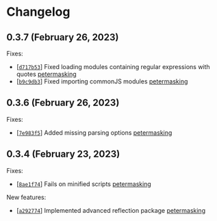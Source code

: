 
# Changelog

## 0.3.7 (February 26, 2023)

Fixes:
- \[[`d717b53`](https://github.com/MaskingTechnology/jitar/commit/d717b53)] Fixed loading modules containing regular expressions with quotes [petermasking](https://github.com/MaskingTechnology/jitar/pull/189)
- \[[`b9c9db3`](https://github.com/MaskingTechnology/jitar/commit/b9c9db3)] Fixed importing commonJS modules [petermasking](https://github.com/MaskingTechnology/jitar/pull/182)

## 0.3.6 (February 26, 2023)

Fixes:
- \[[`7e983f5`](https://github.com/MaskingTechnology/jitar/commit/7e983f5)] Added missing parsing options [petermasking](https://github.com/MaskingTechnology/jitar/pull/180)

## 0.3.4 (February 23, 2023)

Fixes:
- \[[`8ae1f74`](https://github.com/MaskingTechnology/jitar/commit/8ae1f74)] Fails on minified scripts [petermasking](https://github.com/MaskingTechnology/jitar/pull/169)

New features:
- \[[`a292774`](https://github.com/MaskingTechnology/jitar/commit/a292774)] Implemented advanced reflection package [petermasking](https://github.com/MaskingTechnology/jitar/pull/161)
